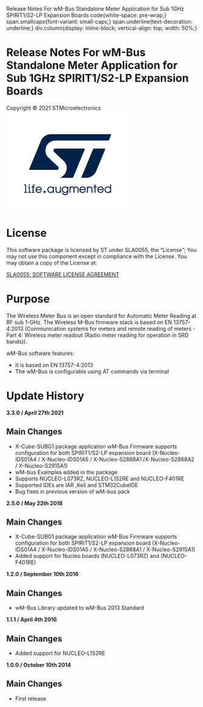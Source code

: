    Release Notes For wM-Bus Standalone Meter Application for Sub 1GHz SPIRIT1/S2-LP Expansion Boards  code{white-space: pre-wrap;} span.smallcaps{font-variant: small-caps;} span.underline{text-decoration: underline;} div.column{display: inline-block; vertical-align: top; width: 50%;}    

Release Notes For wM-Bus Standalone Meter Application for Sub 1GHz SPIRIT1/S2-LP Expansion Boards
=================================================================================================

Copyright © 2021 STMicroelectronics  

[![ST logo](../../../../../_htmresc/st_logo_2020.png)](https://www.st.com)

License
=======

This software package is licensed by ST under SLA0055, the “License”; You may not use this component except in compliance with the License. You may obtain a copy of the License at:

[SLA0055: SOFTWARE LICENSE AGREEMENT](http://www.st.com/SLA0055)

Purpose
=======

The Wireless Meter Bus is an open standard for Automatic Meter Reading at RF sub 1-GHz. The Wireless M-Bus firmware stack is based on EN 13757-4:2013 (Communication systems for meters and remote reading of meters - Part 4: Wireless meter readout (Radio meter reading for operation in SRD bands)).

wM-Bus software features:

*   It is based on EN 13757-4:2013
*   The wM-Bus is configurable using AT commands via terminal

Update History
==============

 **3.3.0 / April 27th 2021**

Main Changes
------------

*   X-Cube-SUBG1 package application wM-Bus Firmware supports configuration for both SPIRIT1/S2-LP expansion board (X-Nucleo-IDS01A4 / X-Nucleo-IDS01A5 / X-Nucleo-S2868A1 /X-Nucleo-S2868A2 / X-Nucleo-S2915A1)
*   wM-bus Examples added in the package
*   Supports NUCLEO-L073RZ, NUCLEO-L152RE and NUCLEO-F401RE
*   Supported IDEs are IAR ,Keil and STM32CubeIDE
*   Bug fixes in previous version of wM-bus pack

 **2.5.0 / May 22th 2018**

Main Changes
------------

*   X-Cube-SUBG1 package application wM-Bus Firmware supports configuration for both SPIRIT1/S2-LP expansion board (X-Nucleo-IDS01A4 / X-Nucleo-IDS01A5 / X-Nucleo-S2868A1 / X-Nucleo-S2915A1)
*   Added support for Nucleo boards (NUCLEO-L073RZ) and (NUCLEO-F401RE)

 **1.2.0 / September 10th 2016**

Main Changes
------------

*   wM-Bus Library updated to wM-Bus 2013 Standard

 **1.1.1 / April 4th 2016**

Main Changes
------------

*   Added support for NUCLEO-L152RE

 **1.0.0 / October 10th 2014**

Main Changes
------------

*   First release